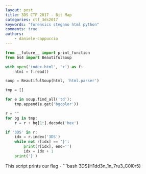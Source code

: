 ```yaml
---
layout: post
title: 3DS CTF 2017 - Bit Map
categories: ctf_3ds2017
keywords: "forensics stegano html python"
comments: true
authors:
    - daniele-cappuccio
---
```

```python
from __future__ import print_function
from bs4 import BeautifulSoup

with open('index.html', 'r') as f:
    html = f.read()

soup = BeautifulSoup(html, 'html.parser')

tmp = []

for e in soup.find_all('td'):
    tmp.append(e.get('bgcolor'))

r = ""
for bg in tmp:
    r = r + bg[1:].decode('hex')

if '3DS' in r:
    idx = r.index('3DS')
    while not r[idx] == '}':
        print(r[idx], end='')
        idx = idx + 1
    print('}')
```

This script prints our flag - ```bash
3DS{H1dd3n_1n_7ru3_C0l0r5}
```